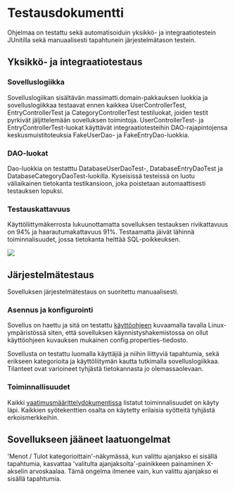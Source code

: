 # Testausdokumentti
Ohjelmaa on testattu sekä automatisoiduin yksikkö- ja integraatiotestein JUnitilla sekä manuaalisesti tapahtunein järjestelmätason testein.

## Yksikkö- ja integraatiotestaus
### Sovelluslogiikka
Sovelluslogiikan sisältävän massimatti.domain-pakkauksen luokkia ja sovelluslogiikkaa testaavat ennen kaikkea UserControllerTest, EntryControllerTest ja CategoryControllerTest testiluokat, joiden testit pyrkivät jäljittelemään sovelluksen toimintoja. UserControllerTest- ja EntryControllerTest-luokat käyttävät integraatiotesteihin DAO-rajapintojensa keskusmuistitoteuksia FakeUserDao- ja FakeEntryDao-luokkia.

### DAO-luokat
Dao-luokkia on testatttu DatabaseUserDaoTest-, DatabaseEntryDaoTest ja DatabaseCategoryDaoTest-luokilla. Kyseisissä testeissä on luotu väliaikainen tietokanta testikansioon, joka poistetaan automaattisesti testauksen lopuksi.

### Testauskattavuus
Käyttöliittymäkerrosta lukuunottamatta sovelluksen testauksen rivikattavuus on 94% ja haarautumakattavuus 91%. Testaamatta jäivät lähinnä toiminnalisuudet, jossa tietokanta heittää SQL-poikkeuksen.

![](https://github.com/InglouriousObjects/ot-harjoitustyo/blob/master/dokumentointi/kuvat/testidokumenttiv2.png)

## Järjestelmätestaus
Sovelluksen järjestelmätestaus on suoritettu manuaalisesti.

### Asennus ja konfigurointi
Sovellus on haettu ja sitä on testattu [käyttöohjeen](https://github.com/InglouriousObjects/ot-harjoitustyo/blob/master/dokumentointi/kayttoohje.md) kuvaamalla tavalla Linux-ympäristössä siten, että sovelluksen käynnistyshakemistossa on ollut käyttöohjeen kuvauksen mukainen config.properties-tiedosto.

Sovellusta on testattu luomalla käyttäjiä ja niihin liittyviä tapahtumia, sekä erikseen kategorioita ja käyttöliitymän kautta tutkimalla sovelluslogiikkaa. Tilanteet ovat varioineet tyhjästä tietokannasta jo olemassaolevaan.

### Toiminnallisuudet
Kaikki [vaatimusmäärittelydokumentissa](https://github.com/InglouriousObjects/ot-harjoitustyo/blob/master/dokumentointi/vaatimusmaarittely.md) listatut toiminnalisuudet on käyty läpi. Kaikkien syötekenttien osalta on käytetty erilaisia syötteitä tyhjästä erkoismerkkeihin. 

## Sovellukseen jääneet laatuongelmat
'Menot / Tulot kategorioittain'-näkymässä, kun valittu ajanjakso ei sisällä tapahtumia, kasvattaa 'valitulta ajanjaksolta'-painikkeen painaminen X-akselin arvoskaalaa. Tämä ongelma ilmenee vain, kun valittu ajanjakso ei sisällä tapahtumia.
